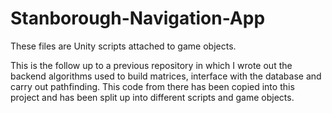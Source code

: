 # Stanborough-Navigation-App

These files are Unity scripts attached to game objects. 

This is the follow up to a previous repository in which I wrote out the backend algorithms used to build matrices, interface with the database and carry out pathfinding.
This code from there has been copied into this project and has been split up into different scripts and game objects.

